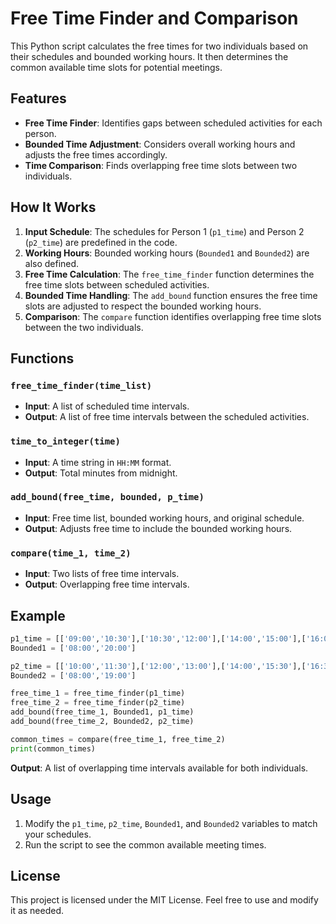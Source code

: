 # Free Time Finder and Comparison

This Python script calculates the free times for two individuals based on their schedules and bounded working hours. It then determines the common available time slots for potential meetings.

## Features

- **Free Time Finder**: Identifies gaps between scheduled activities for each person.
- **Bounded Time Adjustment**: Considers overall working hours and adjusts the free times accordingly.
- **Time Comparison**: Finds overlapping free time slots between two individuals.

## How It Works

1. **Input Schedule**: The schedules for Person 1 (`p1_time`) and Person 2 (`p2_time`) are predefined in the code.
2. **Working Hours**: Bounded working hours (`Bounded1` and `Bounded2`) are also defined.
3. **Free Time Calculation**: The `free_time_finder` function determines the free time slots between scheduled activities.
4. **Bounded Time Handling**: The `add_bound` function ensures the free time slots are adjusted to respect the bounded working hours.
5. **Comparison**: The `compare` function identifies overlapping free time slots between the two individuals.

## Functions

### `free_time_finder(time_list)`

- **Input**: A list of scheduled time intervals.
- **Output**: A list of free time intervals between the scheduled activities.

### `time_to_integer(time)`

- **Input**: A time string in `HH:MM` format.
- **Output**: Total minutes from midnight.

### `add_bound(free_time, bounded, p_time)`

- **Input**: Free time list, bounded working hours, and original schedule.
- **Output**: Adjusts free time to include the bounded working hours.

### `compare(time_1, time_2)`

- **Input**: Two lists of free time intervals.
- **Output**: Overlapping free time intervals.

## Example

```python
p1_time = [['09:00','10:30'],['10:30','12:00'],['14:00','15:00'],['16:00','17:30']]
Bounded1 = ['08:00','20:00']

p2_time = [['10:00','11:30'],['12:00','13:00'],['14:00','15:30'],['16:30','18:00']]
Bounded2 = ['08:00','19:00']

free_time_1 = free_time_finder(p1_time)
free_time_2 = free_time_finder(p2_time)
add_bound(free_time_1, Bounded1, p1_time)
add_bound(free_time_2, Bounded2, p2_time)

common_times = compare(free_time_1, free_time_2)
print(common_times)
```

**Output**: A list of overlapping time intervals available for both individuals.

## Usage

1. Modify the `p1_time`, `p2_time`, `Bounded1`, and `Bounded2` variables to match your schedules.
2. Run the script to see the common available meeting times.

## License

This project is licensed under the MIT License. Feel free to use and modify it as needed.

